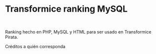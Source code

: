 <h1>Transformice ranking MySQL</h1>
<br>
<p>Ranking hecho en PHP, MySQL y HTML para ser usado en Transformice Pirata.</p>
<p>Créditos a quién corresponda</p>
